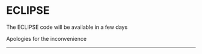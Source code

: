 # ECLIPSE

The ECLIPSE code will be available in a few days

Apologies for the inconvenience

____________________





